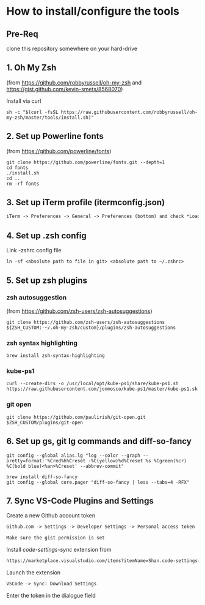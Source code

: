 # How to install/configure the tools

## Pre-Req

clone this repository somewhere on your hard-drive

## 1. Oh My Zsh

(from <https://github.com/robbyrussell/oh-my-zsh> and <https://gist.github.com/kevin-smets/8568070>)

Install via curl

```shell
sh -c "$(curl -fsSL https://raw.githubusercontent.com/robbyrussell/oh-my-zsh/master/tools/install.sh)"
```

## 2. Set up Powerline fonts

(from <https://github.com/powerline/fonts>)

```shell
git clone https://github.com/powerline/fonts.git --depth=1
cd fonts
./install.sh
cd ..
rm -rf fonts
```

## 3. Set up iTerm profile (itermconfig.json)

```txt
iTerm -> Preferences -> General -> Preferences (bottom) and check *Load preferences from a custom folder or URL* and point it to this git repository
```

## 4. Set up .zsh config

Link -zshrc config file

```shell
ln -sf <absolute path to file in git> <absolute path to ~/.zshrc>
```

## 5. Set up zsh plugins

### zsh autosuggestion

(from <https://github.com/zsh-users/zsh-autosuggestions>)

```shell
git clone https://github.com/zsh-users/zsh-autosuggestions ${ZSH_CUSTOM:-~/.oh-my-zsh/custom}/plugins/zsh-autosuggestions
```

### zsh syntax highlighting

```shell
brew install zsh-syntax-highlighting
```

### kube-ps1

```shell
curl --create-dirs -o /usr/local/opt/kube-ps1/share/kube-ps1.sh https://raw.githubusercontent.com/jonmosco/kube-ps1/master/kube-ps1.sh
```

### git open

```shell
git clone https://github.com/paulirish/git-open.git $ZSH_CUSTOM/plugins/git-open
```

## 6. Set up gs, git lg commands and diff-so-fancy

```shell
git config --global alias.lg "log --color --graph --pretty=format:'%Cred%h%Creset -%C(yellow)%d%Creset %s %Cgreen(%cr) %C(bold blue)<%an>%Creset' --abbrev-commit"
```

```shell
brew install diff-so-fancy
git config --global core.pager "diff-so-fancy | less --tabs=4 -RFX"
```

## 7. Sync VS-Code Plugins and Settings

Create a new Github account token

```txt
Github.com -> Settings -> Developer Settings -> Personal access token

Make sure the gist permission is set
```

Install *code-settings-sync* extension from 

```txt
https://marketplace.visualstudio.com/items?itemName=Shan.code-settings-sync
```

Launch the extension

```txt
VSCode -> Sync: Download Settings
```

Enter the token in the dialogue field